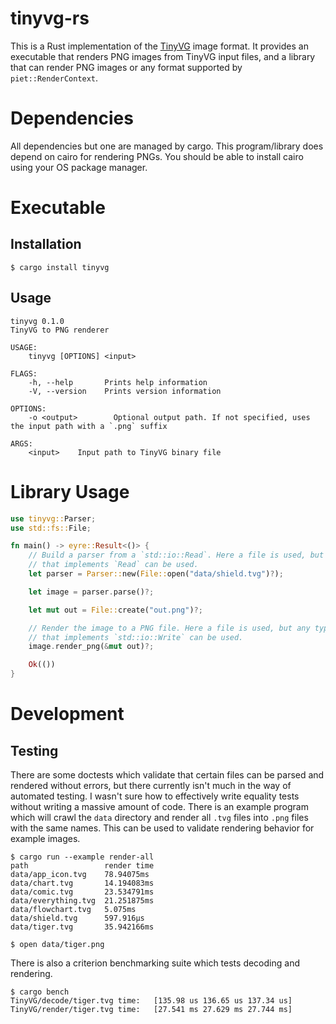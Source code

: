 # tinyvg-rs

This is a Rust implementation of the [TinyVG](https://tinyvg.tech) image format.
It provides an executable that renders PNG images from TinyVG input files, and a
library that can render PNG images or any format supported by
`piet::RenderContext`.

# Dependencies

All dependencies but one are managed by cargo. This program/library does depend
on cairo for rendering PNGs. You should be able to install cairo using your OS
package manager.

# Executable

## Installation

```
$ cargo install tinyvg
```

## Usage

```
tinyvg 0.1.0
TinyVG to PNG renderer

USAGE:
    tinyvg [OPTIONS] <input>

FLAGS:
    -h, --help       Prints help information
    -V, --version    Prints version information

OPTIONS:
    -o <output>        Optional output path. If not specified, uses the input path with a `.png` suffix

ARGS:
    <input>    Input path to TinyVG binary file
```

# Library Usage

```rust
use tinyvg::Parser;
use std::fs::File;

fn main() -> eyre::Result<()> {
    // Build a parser from a `std::io::Read`. Here a file is used, but any type
    // that implements `Read` can be used.
    let parser = Parser::new(File::open("data/shield.tvg")?);

    let image = parser.parse()?;

    let mut out = File::create("out.png")?;

    // Render the image to a PNG file. Here a file is used, but any type
    // that implements `std::io::Write` can be used.
    image.render_png(&mut out)?;

    Ok(())
}
```

# Development

## Testing

There are some doctests which validate that certain files can be parsed and
rendered without errors, but there currently isn't much in the way of automated
testing. I wasn't sure how to effectively write equality tests without writing a
massive amount of code. There is an example program which will crawl the `data`
directory and render all `.tvg` files into `.png` files with the same names.
This can be used to validate rendering behavior for example images.

```
$ cargo run --example render-all
path                 render time
data/app_icon.tvg    78.94075ms
data/chart.tvg       14.194083ms
data/comic.tvg       23.534791ms
data/everything.tvg  21.251875ms
data/flowchart.tvg   5.075ms
data/shield.tvg      597.916µs
data/tiger.tvg       35.942166ms

$ open data/tiger.png
```

There is also a criterion benchmarking suite which tests decoding and rendering.

```
$ cargo bench
TinyVG/decode/tiger.tvg time:   [135.98 us 136.65 us 137.34 us]
TinyVG/render/tiger.tvg time:   [27.541 ms 27.629 ms 27.744 ms]
```
